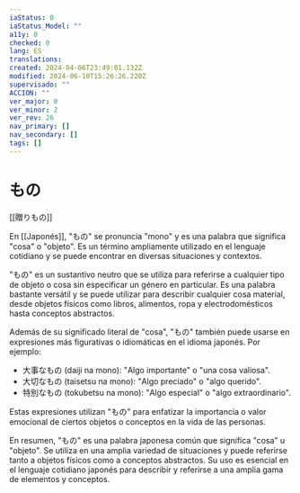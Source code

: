 ```yaml
---
iaStatus: 0
iaStatus_Model: ""
a11y: 0
checked: 0
lang: ES
translations: 
created: 2024-04-06T23:49:01.132Z
modified: 2024-06-10T15:26:26.220Z
supervisado: ""
ACCION: ""
ver_major: 0
ver_minor: 2
ver_rev: 26
nav_primary: []
nav_secondary: []
tags: []
---
```

# もの

[[贈りもの]]

En [[Japonés]], "もの" se pronuncia "mono" y es una palabra que significa "cosa" o "objeto". Es un término ampliamente utilizado en el lenguaje cotidiano y se puede encontrar en diversas situaciones y contextos.

"もの" es un sustantivo neutro que se utiliza para referirse a cualquier tipo de objeto o cosa sin especificar un género en particular. Es una palabra bastante versátil y se puede utilizar para describir cualquier cosa material, desde objetos físicos como libros, alimentos, ropa y electrodomésticos hasta conceptos abstractos.

Además de su significado literal de "cosa", "もの" también puede usarse en expresiones más figurativas o idiomáticas en el idioma japonés. Por ejemplo:

- 大事なもの (daiji na mono): "Algo importante" o "una cosa valiosa".
- 大切なもの (taisetsu na mono): "Algo preciado" o "algo querido".
- 特別なもの (tokubetsu na mono): "Algo especial" o "algo extraordinario".

Estas expresiones utilizan "もの" para enfatizar la importancia o valor emocional de ciertos objetos o conceptos en la vida de las personas.

En resumen, "もの" es una palabra japonesa común que significa "cosa" u "objeto". Se utiliza en una amplia variedad de situaciones y puede referirse tanto a objetos físicos como a conceptos abstractos. Su uso es esencial en el lenguaje cotidiano japonés para describir y referirse a una amplia gama de elementos y conceptos.